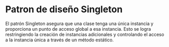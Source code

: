 # Patron de diseño Singleton 
El patrón Singleton asegura que una clase tenga una única instancia y proporciona un punto de acceso global a esa instancia. Esto se logra restringiendo la creación de instancias adicionales y controlando el acceso a la instancia única a través de un método estático.

